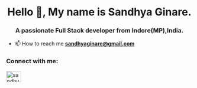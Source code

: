 <html>
<h1 align="center">Hello 👋, My name is Sandhya Ginare.</h1>
<h3 align="center">A passionate Full Stack developer from Indore(MP),India.</h3>

- 📫 How to reach me **sandhyaginare@gmail.com**

<h3 align="left">Connect with me:</h3>
<p align="left">
<a href="https://www.linkedin.com/in/sandhyaginare" target="blank"><img align="center" src="https://raw.githubusercontent.com/rahuldkjain/github-profile-readme-generator/master/src/images/icons/Social/linked-in-alt.svg" alt="sandhyaginare" height="30" width="40" /></a>
</p>
</html>
